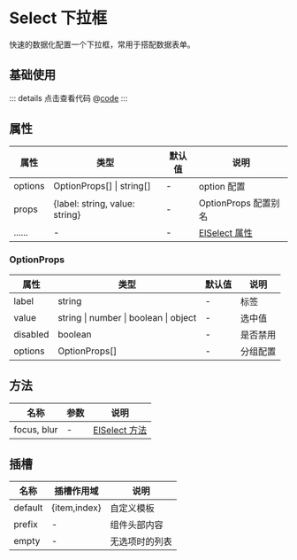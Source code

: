 # Select 下拉框

快速的数据化配置一个下拉框，常用于搭配数据表单。

## 基础使用

<ClientOnly><selectBase/></ClientOnly>

::: details 点击查看代码
@[code](@example/selectBase.vue)
:::

## 属性

| 属性 | 类型  | 默认值 | 说明  
| --- | ---   | ---   | --- 
| options | OptionProps[] \| string[] | - | option 配置
| props | {label: string, value: string} | - | OptionProps 配置别名
| ...... | -  | - | [ElSelect 属性](https://element-plus.gitee.io/zh-CN/component/select.html#select-%E5%B1%9E%E6%80%A7)


### OptionProps

| 属性 | 类型  | 默认值 | 说明  
| --- | ---   | ---   | --- 
| label | string | - | 标签
| value | string \| number \| boolean \| object | - | 选中值
| disabled | boolean | - | 是否禁用
| options | OptionProps[] | - | 分组配置

## 方法

| 名称            | 参数  |   说明       | 
| -----------    | ------- | -----------------------------  |
| focus, blur | - |   [ElSelect 方法](https://element-plus.gitee.io/zh-CN/component/select.html#select-%E6%96%B9%E6%B3%95)     


## 插槽

| 名称            | 插槽作用域 |   说明                                   | 
| -----------    |   ------- | -----------------------------  |
| default       | {item,index} |  自定义模板           | 
| prefix        | - | 组件头部内容           | 
| empty        | - |  无选项时的列表           | 